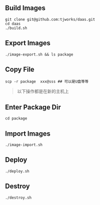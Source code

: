 ## Build Images
```
git clone git@github.com:tjworks/daas.git
cd daas
./build.sh
```
## Export Images
```
./image-export.sh && ls package
```
## Copy File
```
scp -r package  xxx@sss ## 可以是U盘等等
```

> 以下操作都是在新的主机上

## Enter Package Dir
```
cd package
```
## Import Images
```
./image-import.sh
```
## Deploy
```
./deploy.sh
```
## Destroy
```
./destroy.sh
```